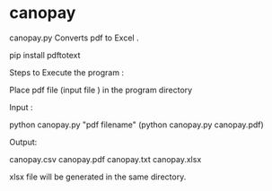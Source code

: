 # canopay

canopay.py Converts pdf to Excel .

pip install pdftotext

Steps to Execute the program :

Place pdf file (input file ) in the program directory 

Input :


python canopay.py "pdf filename" (python canopay.py canopay.pdf)


Output:

canopay.csv
canopay.pdf
canopay.txt
canopay.xlsx


xlsx file will be generated in the same directory.




